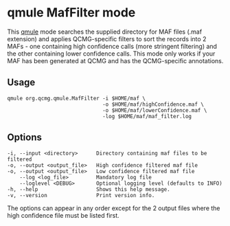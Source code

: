 # qmule MafFilter mode


This [qmule](index.md) mode searches the supplied directory for MAF files
(.maf extension) and applies QCMG-specific filters to sort the records 
into 2 MAFs - one containing high confidence calls (more stringent 
filtering) and the other containing lower confidence calls.  This mode 
only works if your MAF has been generated at QCMG and has the 
QCMG-specific annotations.

## Usage

~~~~{.text}
qmule org.qcmg.qmule.MafFilter -i $HOME/maf \
                               -o $HOME/maf/highConfidence.maf \
                               -o $HOME/maf/lowerConfidence.maf \
                               -log $HOME/maf/maf_filter.log
~~~~

## Options

~~~~{.text}
-i, --input <directory>      Directory containing maf files to be filtered
-o, --output <output_file>   High confidence filtered maf file
-o, --output <output_file>   Low confidence filtered maf file
    --log <log_file>         Mandatory log file
    --loglevel <DEBUG>       Optional logging level (defaults to INFO)
-h, --help                   Shows this help message.
-v, --version                Print version info.
~~~~

The options can appear in any order except for the 2 output files where
the high confidence file must be listed first.
